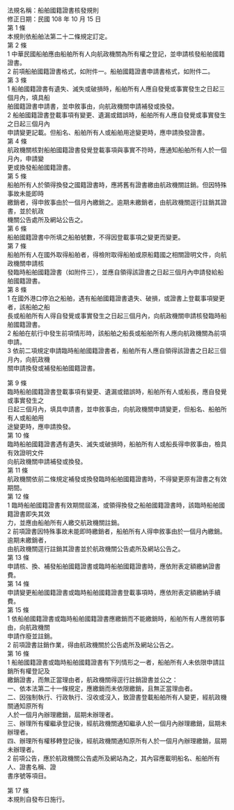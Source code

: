 法規名稱：船舶國籍證書核發規則  
修正日期：民國 108 年 10 月 15 日  
第 1 條  
本規則依船舶法第二十二條規定訂定。  
第 2 條  
1 中華民國船舶應由船舶所有人向航政機關為所有權之登記，並申請核發船舶國籍證書。  
2 前項船舶國籍證書格式，如附件一。船舶國籍證書申請書格式，如附件二。  
第 3 條  
1 船舶國籍證書有遺失、滅失或破損時，船舶所有人應自發覺或事實發生之日起三個月內，填具船  
舶國籍證書申請書，並申敘事由，向航政機關申請補發或換發。  
2 船舶國籍證書登載事項有變更、遺漏或錯誤時，船舶所有人應自發覺或事實發生之日起三個月內  
申請變更記載。但船名、船舶所有人或船舶用途變更時，應申請換發證書。  
第 4 條  
航政機關核對船舶國籍證書發覺登載事項與事實不符時，應通知船舶所有人於一個月內，申請變  
更或換發船舶國籍證書。  
第 5 條  
船舶所有人於領得換發之國籍證書時，應將舊有證書繳由航政機關註銷。但因特殊事故未能即時  
繳銷者，得申敘事由於一個月內繳銷之。逾期未繳銷者，由航政機關逕行註銷其證書，並於航政  
機關公告處所及網站公告之。  
第 6 條  
船舶國籍證書中所填之船舶號數，不得因登載事項之變更而變更。  
第 7 條  
船舶所有人在國外取得船舶者，得檢附取得船舶或原船籍國之相關證明文件，向航政機關申請核  
發臨時船舶國籍證書（如附件三），並應自領得該證書之日起三個月內申請發給船舶國籍證書。  
第 8 條  
1 在國外港口停泊之船舶，遇有船舶國籍證書遺失、破損，或證書上登載事項變更者，該船舶之船  
長或船舶所有人得自發覺或事實發生之日起三個月內，向航政機關申請核發臨時船舶國籍證書。  
2 船舶在航行中發生前項情形時，該船舶之船長或船舶所有人應向航政機關為前項申請。  
3 依前二項規定申請臨時船舶國籍證書者，船舶所有人應自領得該證書之日起三個月內，向航政機  
關申請換發或補發船舶國籍證書。  


第 9 條  
臨時船舶國籍證書登載事項有變更、遺漏或錯誤時，船舶所有人或船長，應自發覺或事實發生之  
日起三個月內，填具申請書，並申敘事由，向航政機關申請變更，但船名、船舶所有人或船舶用  
途變更時，應申請換發。  
第 10 條  
臨時船舶國籍證書遇有遺失、滅失或破損時，船舶所有人或船長得申敘事由，檢具有效證明文件  
向航政機關申請補發或換發。  
第 11 條  
航政機關依前二條規定補發或換發臨時船舶國籍證書時，不得變更原有證書之有效期間。  
第 12 條  
1 臨時船舶國籍證書有效期間屆滿，或領得換發之船舶國籍證書時，該臨時船舶國籍證書即失其效  
力，並應由船舶所有人繳交航政機關註銷。  
2 前項證書因特殊事故未能即時繳銷者，船舶所有人得申敘事由於一個月內繳銷。逾期未繳銷者，  
由航政機關逕行註銷其證書並於航政機關公告處所及網站公告之。  
第 13 條  
申請核、換、補發船舶國籍證書或臨時船舶國籍證書時，應依附表定額繳納證書費。  
第 14 條  
申請變更船舶國籍證書或臨時船舶國籍證書登載事項時，應依附表定額繳納手續費。  
第 15 條  
1 依船舶國籍證書或臨時船舶國籍證書應繳銷而不能繳銷時，船舶所有人應敘明事由，向航政機關  
申請作廢並註銷。  
2 前項證書註銷作業，得由航政機關於公告處所及網站公告之。  
第 16 條  
1 船舶國籍證書或臨時船舶國籍證書有下列情形之一者，船舶所有人未依限申請註銷所有權登記及  
繳銷證書，而無正當理由者，航政機關得逕行註銷證書並公之：  
一、依本法第二十一條規定，應繳銷而未依限繳銷，且無正當理由者。  
二、因強制執行、行政執行、沒收或沒入，致證書登載船舶所有人變更，經航政機關通知原所有  
人於一個月內辦理繳銷，屆期未辦理者。  
三、辦理所有權繼承登記後，經航政機關通知繼承人於一個月內辦理繳銷，屆期未辦理者。  
四、辦理所有權移轉登記後，經航政機關通知原所有人於一個月內辦理繳銷，屆期未辦理者。  
2 前項公告，應於航政機關公告處所及網站為之，其內容應載明船名、船舶所有人、證書名稱、證  
書序號等項目。  


第 17 條  
本規則自發布日施行。  


